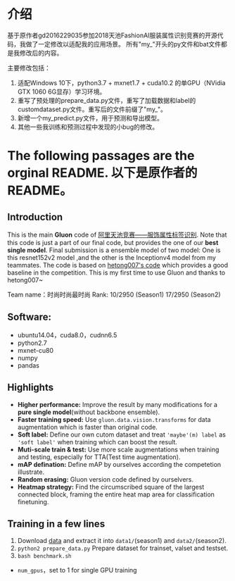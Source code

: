 # 介绍
基于原作者gd2016229035参加2018天池FashionAI服装属性识别竞赛的开源代码，我做了一定修改以适配我的应用场景。
所有"my_"开头的py文件和bat文件都是我修改后的内容。

主要修改包括：
1. 适配Windows 10下，python3.7 + mxnet1.7 + cuda10.2 的单GPU（NVidia GTX 1060 6G显存）学习环境。
2. 重写了预处理的prepare_data.py文件，重写了加载数据和label的customdataset.py文件。重写后的文件前缀了"my_"。
3. 新增一个my_predict.py文件，用于预测和导出模型。
4. 其他一些我训练和预测过程中发现的小bug的修改。


# The following passages are the orginal README. 以下是原作者的README。

## Introduction
This is the main **Gluon** code of [阿里天池竞赛——服饰属性标签识别](https://tianchi.aliyun.com/competition/information.htm?spm=5176.100067.5678.2.505c3a26Oet3cf&raceId=231649). Note that this code is just a part of our final code, but provides the one of our **best single model**. Final submission is a ensemble model of two model: One is this resnet152v2 model ,and the other is the Inceptionv4 model from my teammates.
The code is based on [hetong007's code](https://github.com/hetong007/Gluon-FashionAI-Attributes) which provides a good baseline in the competition. This is my first time to use Gluon and thanks to hetong007~

Team name：时尚时尚最时尚
Rank: 10/2950 (Season1)    17/2950 (Season2)


## Software:
- ubuntu14.04，cuda8.0，cudnn6.5
- python2.7
- mxnet-cu80
- numpy
- pandas


## Highlights
- **Higher performance:** Improve the result by many modifications for a **pure single model**(without backbone ensemble).
- **Faster training speed:** Use `gluon.data.vision.transforms` for data augmentation which is faster than original code.
- **Soft label:** Define our own cutom dataset and treat `'maybe'(m) label` as `'soft label'` when training which can boost the result.
- **Muti-scale train & test:** Use more scale augmentations when training and testing, especially for TTA(Test time augmentation). 
- **mAP defination:** Define mAP by ourselves according the competetion illustrate.
- **Random erasing:** Gluon version code defined by ourselvers.
- **Heatmap strategy:** Find the circumscribed square of the largest connected block, framing the entire heat map area for classification finetuning.


## Training in a few lines

1. Download [data](https://tianchi.aliyun.com/competition/information.htm?spm=5176.100067.5678.2.505c3a26Oet3cf&raceId=231649) and extract it into `data1/`(season1) and `data2/`(season2).
2. `python2 prepare_data.py` Prepare dataset for trainset, valset and testset.
3. `bash benchmark.sh`
  - `num_gpus`，set to 1 for single GPU training
